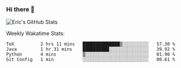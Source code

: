 ### Hi there 👋

<!-- [![Eric's GitHub Stats](https://github-readme-stats.vercel.app/api?username=ericxiaseattle)](https://github.com/anuraghazra/github-readme-stats)-->
![Eric's GitHub Stats](https://github-readme-stats.vercel.app/api?username=ericxiaseattle&hide=contribs,prs&show_icons=true)


Weekly Wakatime Stats:
<!--START_SECTION:waka-->
```text
TeX          2 hrs 11 mins   ██████████████▒░░░░░░░░░░   57.30 % 
Java         1 hr 31 mins    ██████████░░░░░░░░░░░░░░░   39.92 % 
Python       4 mins          ▒░░░░░░░░░░░░░░░░░░░░░░░░   01.90 % 
Git Config   1 min           ░░░░░░░░░░░░░░░░░░░░░░░░░   00.61 % 
```
<!--END_SECTION:waka-->
